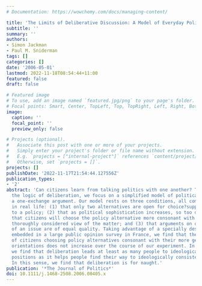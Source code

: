 ```yaml
---
# Documentation: https://wowchemy.com/docs/managing-content/

title: 'The Limits of Deliberative Discussion: A Model of Everyday Political Arguments'
subtitle: ''
summary: ''
authors:
- Simon Jackman
- Paul M. Sniderman
tags: []
categories: []
date: '2006-05-01'
lastmod: 2022-11-18T08:54:44+11:00
featured: false
draft: false

# Featured image
# To use, add an image named `featured.jpg/png` to your page's folder.
# Focal points: Smart, Center, TopLeft, Top, TopRight, Left, Right, BottomLeft, Bottom, BottomRight.
image:
  caption: ''
  focal_point: ''
  preview_only: false

# Projects (optional).
#   Associate this post with one or more of your projects.
#   Simply enter your project's folder or file name without extension.
#   E.g. `projects = ["internal-project"]` references `content/project/deep-learning/index.md`.
#   Otherwise, set `projects = []`.
projects: []
publishDate: '2022-11-17T21:54:44.127556Z'
publication_types:
- '2'
abstract: 'Can citizens learn from talking politics with one another? To bring out
  the logic of deliberation, we focus on a simplified model of political discussion:
  a one-exchange argument. Our model rests on three conditions, all commonly satisfied
  in real life: (1) that only two alternatives are open for choice?support or opposition
  to a policy; (2) that as political sophistication increases, so too does the probability
  that citizens will choose the policy alternative more consonant with their most
  thoroughly considered view of the matter; and (3) that arguments on opposing sides
  of an issue are of equal quality. Taking advantage of a specially designed experiment
  embedded in a large public opinion survey in France, we find that the proportion
  of citizens choosing policy alternatives consonant with their more general ideological
  orientations does not increase over the course of our experiment. In the aggregate,
  we find that deliberation leads at least as many people to ideologically inconsistent
  positions as it helps people find their way to ideologically consistent positions.
  In this sense, we find that deliberation is for naught.'
publication: '*The Journal of Politics*'
doi: 10.1111/j.1468-2508.2006.00405.x
---
```

